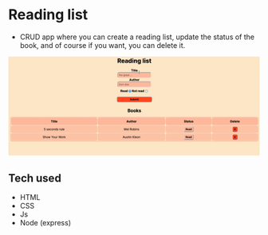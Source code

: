 # Reading list

- CRUD app where you can create a reading list, update the status of the book, and of course if you want, you can delete it.

<img src='/public/gif/giff.gif'>

## Tech used

- HTML
- CSS
- Js
- Node (express) 
